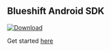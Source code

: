## Blueshift Android SDK
[ ![Download](https://api.bintray.com/packages/nipun/maven/android-sdk/images/download.svg?version=2.1.1) ](https://bintray.com/nipun/maven/android-sdk/2.1.1/link)

Get started [here](https://help.blueshift.com/hc/en-us/articles/115002731534-Android-SDK)
